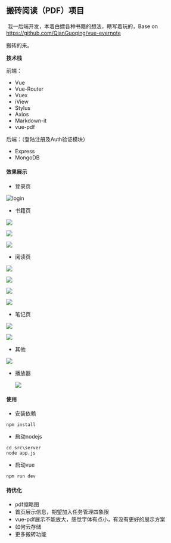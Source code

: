 ## 搬砖阅读（PDF）项目

​	我一后端开发，本着白嫖各种书籍的想法，瞎写着玩的，Base on  https://github.com/QianGuoqing/vue-evernote

搬砖的来。

**技术栈**

前端：

- Vue
- Vue-Router
- Vuex
- iView
- Stylus
- Axios
- Markdown-it
- vue-pdf

后端：（登陆注册及Auth验证模块）

- Express
- MongoDB



#### 效果展示

- 登录页

![login](https://github.com/marry44750/bz-note/tree/master/images/login.png)



- 书籍页

![](https://github.com/marry44750/bz-note/tree/master/images/bookList.png)

![](https://github.com/marry44750/bz-note/tree/master/images/bookType.png)

![](https://github.com/marry44750/bz-note/tree/master/images/bookImport.png)

- 阅读页

![](https://github.com/marry44750/bz-note/tree/master/images/pdf1.png)

![](https://github.com/marry44750/bz-note/tree/master/images/pdf2.png)

![](https://github.com/marry44750/bz-note/tree/master/images/pdf3.png)

![](https://github.com/marry44750/bz-note/tree/master/images/pdf4.png)

- 笔记页

![](https://github.com/marry44750/bz-note/tree/master/images/art1.png)

![](https://github.com/marry44750/bz-note/tree/master/images/art2.png)

- 其他

![](https://github.com/marry44750/bz-note/tree/master/images/other1.png)

- 播放器

  ![](https://github.com/marry44750/bz-note/tree/master/images/music.png)

#### 使用

- 安装依赖

```
npm install
```

- 启动nodejs

```
cd src\server
node app.js
```

- 启动vue

```shell
npm run dev
```



#### 待优化

- pdf缩略图
- 首页展示信息，期望加入任务管理四象限
- vue-pdf展示不能放大，感觉字体有点小，有没有更好的展示方案
- 如何云存储
- 更多搬砖功能
